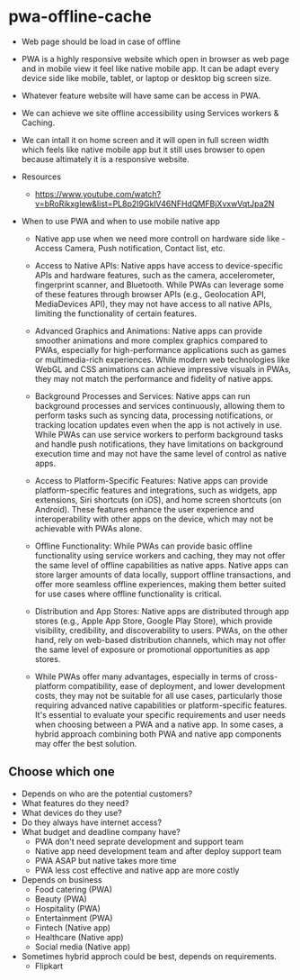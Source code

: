 # pwa-offline-cache 
- Web page should be load in case of offline
- PWA is a highly responsive website which open in browser as web page and in mobile view it feel like native mobile app. It can be adapt every device side like mobile, tablet, or laptop or desktop big screen size.
- Whatever feature website will have same can be access in PWA.
- We can achieve we site offline accessibility using Services workers & Caching.
- We can intall it on home screen and it will open in full screen width which feels like native mobile app but it still uses browser to open because altimately it is a responsive website.
- Resources
  - https://www.youtube.com/watch?v=bRoRikxgIew&list=PL8p2I9GklV46NFHdQMFBjXvxwVqtJpa2N  

- When to use PWA and when to use mobile native app
  - Native app use when we need more controll on hardware side like - Access Camera, Push notification, Contact list, etc.
  - Access to Native APIs: Native apps have access to device-specific APIs and hardware features, such as the camera, accelerometer, fingerprint scanner, and Bluetooth. While PWAs can leverage some of these features through browser APIs (e.g., Geolocation API, MediaDevices API), they may not have access to all native APIs, limiting the functionality of certain features.

  - Advanced Graphics and Animations: Native apps can provide smoother animations and more complex graphics compared to PWAs, especially for high-performance applications such as games or multimedia-rich experiences. While modern web technologies like WebGL and CSS animations can achieve impressive visuals in PWAs, they may not match the performance and fidelity of native apps.

  - Background Processes and Services: Native apps can run background processes and services continuously, allowing them to perform tasks such as syncing data, processing notifications, or tracking location updates even when the app is not actively in use. While PWAs can use service workers to perform background tasks and handle push notifications, they have limitations on background execution time and may not have the same level of control as native apps.

  - Access to Platform-Specific Features: Native apps can provide platform-specific features and integrations, such as widgets, app extensions, Siri shortcuts (on iOS), and home screen shortcuts (on Android). These features enhance the user experience and interoperability with other apps on the device, which may not be achievable with PWAs alone.

  - Offline Functionality: While PWAs can provide basic offline functionality using service workers and caching, they may not offer the same level of offline capabilities as native apps. Native apps can store larger amounts of data locally, support offline transactions, and offer more seamless offline experiences, making them better suited for use cases where offline functionality is critical.

  - Distribution and App Stores: Native apps are distributed through app stores (e.g., Apple App Store, Google Play Store), which provide visibility, credibility, and discoverability to users. PWAs, on the other hand, rely on web-based distribution channels, which may not offer the same level of exposure or promotional opportunities as app stores.

  - While PWAs offer many advantages, especially in terms of cross-platform compatibility, ease of deployment, and lower development costs, they may not be suitable for all use cases, particularly those requiring advanced native capabilities or platform-specific features. It's essential to evaluate your specific requirements and user needs when choosing between a PWA and a native app. In some cases, a hybrid approach combining both PWA and native app components may offer the best solution.
 
## Choose which one
- Depends on who are the potential customers?
- What features do they need?
- What devices do they use?
- Do they always have internet access?
- What budget and deadline company have?
  - PWA don't need seprate development and support team
  - Native app need development team and after deploy support team
  - PWA ASAP but native takes more time
  - PWA less cost effective and native app are more costly
- Depends on business
  - Food catering (PWA)
  - Beauty (PWA)
  - Hospitality (PWA)
  - Entertainment (PWA)
  - Fintech (Native app)
  - Healthcare (Native app)
  - Social media (Native app)
- Sometimes hybrid approch could be best, depends on requirements.
  - Flipkart
